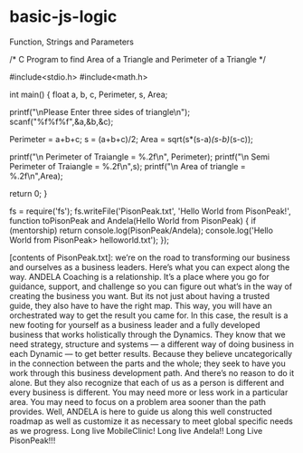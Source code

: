 # basic-js-logic
Function, Strings and Parameters
<?php 
function week($curtime) { 
    
    $date_array = getdate (time()); 
    $numdays = $date_array["wday"]; 
    
    $startdate = date("Y-m-d", time() - ($numdays * 24*60*60)); 
    $enddate = date("Y-m-d", time() + ((7 - $numdays) * 24*60*60)); 

    $week['start'] = $startdate; 
    $week['end'] = $enddate; 
    
    return $week; 
    
} 
?>

/* C Program to find Area of a Triangle and Perimeter of a Triangle */
 
#include<stdio.h>
#include<math.h>
 
int main()
{
  float a, b, c, Perimeter, s, Area;
  
  printf("\nPlease Enter three sides of triangle\n");
  scanf("%f%f%f",&a,&b,&c);
   
  Perimeter = a+b+c;
  s = (a+b+c)/2;
  Area = sqrt(s*(s-a)*(s-b)*(s-c));
   
  printf("\n Perimeter of Traiangle = %.2f\n", Perimeter);
  printf("\n Semi Perimeter of Traiangle = %.2f\n",s);
  printf("\n Area of triangle = %.2f\n",Area);
 
  return 0;
}

fs = require('fs');
fs.writeFile('PisonPeak.txt', 'Hello World from PisonPeak!', function toPisonPeak and Andela(Hello World from PisonPeak) {
  if (mentorship) return console.log(PisonPeak/Andela);
  console.log('Hello World from PisonPeak> helloworld.txt');
});

[contents of PisonPeak.txt]:
we’re on the road to transforming our business and ourselves as a business leaders. Here’s what you can expect along the way.
ANDELA Coaching is a relationship. It’s a place where you go for guidance, support, and
challenge so you can figure out what’s in the way of creating the business you want. But
its not just about having a trusted guide, they also have to have the right map. This way,
you will have an orchestrated way to get the result you came for. In this case, the result is
a new footing for yourself as a business leader and a fully developed business that works
holistically through the Dynamics. They know that we need strategy, structure and systems — a different way of doing business in each Dynamic — to get better results. Because
they believe uncategorically in the connection between the parts and the whole; they seek to
have you work through this business development path. And there’s no reason to do it alone.
But they also recognize that each of us as a person is different and every business is different. You may need more or less work in a particular area. You may need to focus on a
problem area sooner than the path provides. Well, ANDELA is here to guide us
along this well constructed roadmap as well as customize it as necessary to meet global
specific needs as we progress. 
Long live MobileClinic!
Long live Andela!!
Long Live PisonPeak!!!

